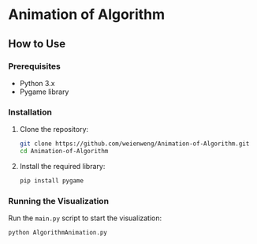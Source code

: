# Animation of Algorithm

## How to Use

### Prerequisites

- Python 3.x
- Pygame library

### Installation

1. Clone the repository:

    ```bash
    git clone https://github.com/weienweng/Animation-of-Algorithm.git
    cd Animation-of-Algorithm
    ```

2. Install the required library:

    ```bash
    pip install pygame
    ```

### Running the Visualization

Run the `main.py` script to start the visualization:

```bash
python AlgorithmAnimation.py
```
